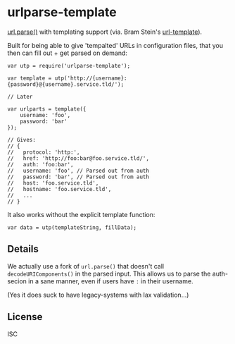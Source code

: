 urlparse-template
=================

[url.parse()](http://nodejs.org/docs/latest/api/url.html) with templating
support (via. Bram Stein's
[url-template](https://github.com/bramstein/url-template)).

Built for being able to give 'tempalted' URLs in configuration files, that you
then can fill out + get parsed on demand:

    var utp = require('urlparse-template');

	var template = utp('http://{username}:{password}@{username}.service.tld/');

	// Later

	var urlparts = template({
		username: 'foo',
		password: 'bar'
	});
	
	// Gives:
	// {
	//   protocol: 'http:',
	//   href: 'http://foo:bar@foo.service.tld/',
	//   auth: 'foo:bar',
	//   username: 'foo', // Parsed out from auth
	//   password: 'bar', // Parsed out from auth
	//   host: 'foo.service.tld',
	//   hostname: 'foo.service.tld',
	//   ...
	// }

It also works without the explicit template function:

    var data = utp(templateString, fillData);

## Details

We actually use a fork of `url.parse()` that doesn't call
`decodeURIComponents()` in the parsed input. This allows us to parse the
auth-secion in a sane manner, even if users have `:` in their username.

(Yes it does suck to have legacy-systems with lax validation...)

## License

ISC
